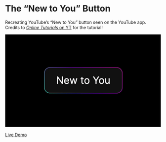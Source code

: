 # The “New to You” Button
Recreating YouTube’s “New to You” button seen on the YouTube app. Credits to [*Online Tutorials* on YT](https://youtu.be/MMWXOJiC6WM) for the tutorial!

![an animated GIF of a gradient button being clicked](https://raw.githubusercontent.com/pleasedonotdisturb/new-to-you-button/main/demo-preview.gif)

[Live Demo](https://codepen.io/pleasedonotdisturb/pen/bGmLrLj)
